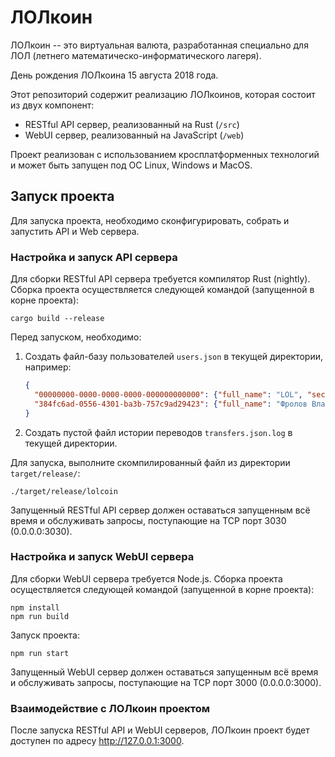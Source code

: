 ЛОЛкоин
=======

ЛОЛкоин -- это виртуальная валюта, разработанная специально для ЛОЛ (летнего математическо-информатического лагеря).

День рождения ЛОЛкоина 15 августа 2018 года.

Этот репозиторий содержит реализацию ЛОЛкоинов, которая состоит из двух компонент:

* RESTful API сервер, реализованный на Rust (`/src`)
* WebUI сервер, реализованный на JavaScript (`/web`)

Проект реализован с использованием кросплатформенных технологий и может быть
запущен под ОС Linux, Windows и MacOS.

Запуск проекта
--------------

Для запуска проекта, необходимо сконфигурировать, собрать и запустить API и Web сервера.

### Настройка и запуск API сервера

Для сборки RESTful API сервера требуется компилятор Rust (nightly). Сборка
проекта осуществляется следующей командой (запущенной в корне проекта):

```
cargo build --release
```

Перед запуском, необходимо:

1. Создать файл-базу пользователей `users.json` в текущей директории, например:

    ```json
    {
      "00000000-0000-0000-0000-000000000000": {"full_name": "LOL", "secret": "password"},
      "384fc6ad-0556-4301-ba3b-757c9ad29423": {"full_name": "Фролов Владислав Владимирович", "secret": "test"},
    }
    ```
2. Создать пустой файл истории переводов `transfers.json.log` в текущей директории.

Для запуска, выполните скомпилированный файл из директории `target/release/`:

```
./target/release/lolcoin
```

Запущенный RESTful API сервер должен оставаться запущенным всё время и
обслуживать запросы, поступающие на TCP порт 3030 (0.0.0.0:3030).


### Настройка и запуск WebUI сервера

Для сборки WebUI сервера требуется Node.js. Сборка проекта осуществляется
следующей командой (запущенной в корне проекта):

```
npm install
npm run build
```

Запуск проекта:

```
npm run start
```

Запущенный WebUI сервер должен оставаться запущенным всё время и обслуживать
запросы, поступающие на TCP порт 3000 (0.0.0.0:3000).


### Взаимодействие с ЛОЛкоин проектом

После запуска RESTful API и WebUI серверов, ЛОЛкоин проект будет доступен по
адресу http://127.0.0.1:3000.
